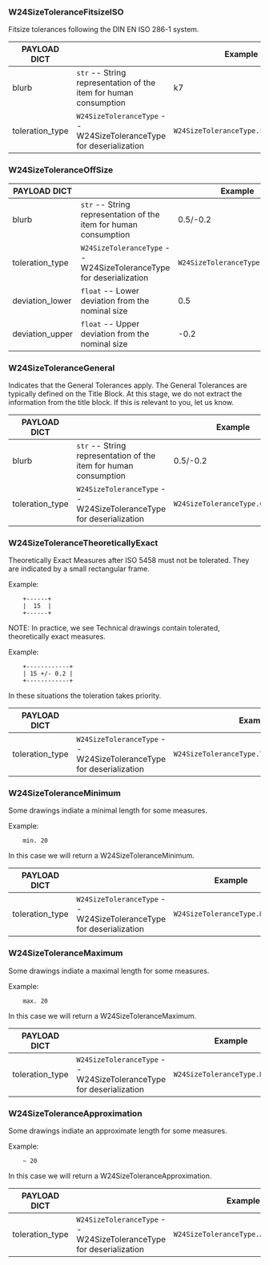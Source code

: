 

### W24SizeToleranceFitsizeISO
Fitsize tolerances following the DIN EN ISO 286-1 system. 

| PAYLOAD DICT      |                                                      | Example                                       |
| ------------------| -----------------------------------------------------|---------------------------------------------- |
| blurb             | `str` -- String representation of the item for human consumption    | k7                            |
| toleration_type   | `W24SizeToleranceType` -- W24SizeToleranceType for deserialization  | `W24SizeToleranceType.FIT_SIZE_ISO`                           |

### W24SizeToleranceOffSize

| PAYLOAD DICT      |                                                      | Example                                       |
| ------------------| -----------------------------------------------------|---------------------------------------------- |
| blurb             | `str` -- String representation of the item for human consumption    | 0.5/-0.2                            |
| toleration_type   | `W24SizeToleranceType` -- W24SizeToleranceType for deserialization  | `W24SizeToleranceType.OFF_SIZE`                           |
| deviation_lower   | `float` -- Lower deviation from the nominal size  | 0.5                           |
| deviation_upper   | `float` -- Upper deviation from the nominal size  | -0.2                           |


### W24SizeToleranceGeneral
Indicates that the General Tolerances apply. The General Tolerances are typically defined on the Title Block. 
At this stage, we do not extract the information from the title block. If this is relevant to you, let us know.

| PAYLOAD DICT      |                                                      | Example                                       |
| ------------------| -----------------------------------------------------|---------------------------------------------- |
| blurb             | `str` -- String representation of the item for human consumption    | 0.5/-0.2                            |
| toleration_type   | `W24SizeToleranceType` -- W24SizeToleranceType for deserialization  | `W24SizeToleranceType.OFF_SIZE`                           |


### W24SizeToleranceTheoreticallyExact
Theoretically Exact Measures after ISO 5458 must not be tolerated. They are indicated by a small rectangular frame.


Example:
```
    +------+
    |  15  |
    +------+
```
NOTE: In practice, we see Technical drawings contain tolerated, theoretically exact measures.


Example:
```
    +------------+
    | 15 +/- 0.2 |
    +------------+
```
In these situations the toleration takes priority.


| PAYLOAD DICT      |                                                      | Example                                       |
| ------------------| -----------------------------------------------------|---------------------------------------------- |
| toleration_type   | `W24SizeToleranceType` -- W24SizeToleranceType for deserialization  | `W24SizeToleranceType.THEORETICALLY_EXACT`                           |



### W24SizeToleranceMinimum
Some drawings indiate a minimal length for some measures. 

Example:
```
    min. 20
```

In this case we will return a W24SizeToleranceMinimum.


| PAYLOAD DICT      |                                                      | Example                                       |
| ------------------| -----------------------------------------------------|---------------------------------------------- |
| toleration_type   | `W24SizeToleranceType` -- W24SizeToleranceType for deserialization  | `W24SizeToleranceType.MINIMUM`                           |

### W24SizeToleranceMaximum
Some drawings indiate a maximal length for some measures. 

Example:
```
    max. 20
```

In this case we will return a W24SizeToleranceMaximum.


| PAYLOAD DICT      |                                                      | Example                                       |
| ------------------| -----------------------------------------------------|---------------------------------------------- |
| toleration_type   | `W24SizeToleranceType` -- W24SizeToleranceType for deserialization  | `W24SizeToleranceType.MAXIMUM`                           |


### W24SizeToleranceApproximation
Some drawings indiate an approximate length for some measures. 

Example:
```
    ~ 20
```

In this case we will return a W24SizeToleranceApproximation.


| PAYLOAD DICT      |                                                      | Example                                       |
| ------------------| -----------------------------------------------------|---------------------------------------------- |
| toleration_type   | `W24SizeToleranceType` -- W24SizeToleranceType for deserialization  | `W24SizeToleranceType.APPROXIMATION`                           |
